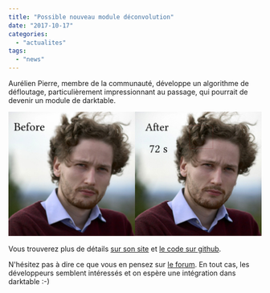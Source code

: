 ```yaml
---
title: "Possible nouveau module déconvolution"
date: "2017-10-17"
categories: 
  - "actualites"
tags: 
  - "news"
---
```


Aurélien Pierre, membre de la communauté, développe un algorithme de défloutage, particulièrement impressionnant au passage, qui pourrait de devenir un module de darktable.

[![](images/before-after-v6.jpg)](http://darktable.fr/wp-content/uploads/2017/10/before-after-v6.jpg)

Vous trouverez plus de détails [sur son site](https://photo.aurelienpierre.com/maths-appliquees/) et [le code sur github](https://github.com/aurelienpierre/Image-Cases-Studies).

N'hésitez pas à dire ce que vous en pensez sur [le forum](https://darktable.fr/forum/showthread.php?tid=1892). En tout cas, les développeurs semblent intéressés et on espère une intégration dans darktable :-)
